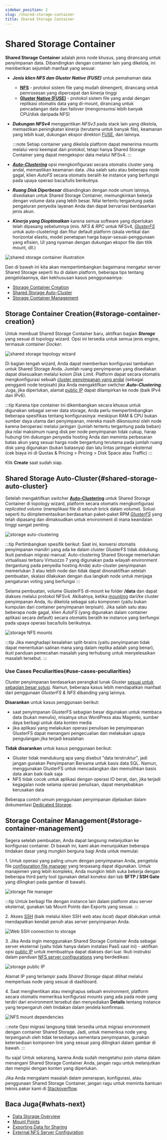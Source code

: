 ```yaml
---
sidebar_position: 2
slug: /shared-storage-container
title: Shared Storage Container
---
```


# Shared Storage Container

**Shared Storage Container** adalah jenis node khusus, yang dirancang untuk penyimpanan data. Dibandingkan dengan container lain yang dikelola, ini memberikan sejumlah manfaat yang sesuai:

  * _**Jenis klien NFS dan Gluster Native (FUSE)**_ untuk pemahaman data 
    * **[NFS](<https://docs.dewacloud.com/docs/nfs/>)** \- protokol sistem file yang mudah dimengerti, dirancang untuk pemrosesan yang dipercepat dan kinerja tinggi
    * **[Gluster Native (FUSE)](<https://docs.dewacloud.com/docs/glusterfs/>)** \- protokol sistem file yang andal dengan replikasi otomatis data yang di-mount, dirancang untuk pencadangan data dan failover (mengonsumsi lebih banyak CPU/disk daripada NFS)
  * _**Dukungan NFSv4**_ menggantikan _NFSv3_ pada stack lain yang dikelola, memastikan peningkatan kinerja (terutama untuk banyak file), keamanan yang lebih kuat, dukungan ekspor direktori [FUSE](<https://github.com/libfuse/libfuse>), dan lainnya.
  
    :::note
    Setiap container yang dikelola platform dapat menerima mounts melalui versi keempat dari protokol, tetapi hanya Shared Storage Container yang dapat mengekspor data melalui NFSv4.
    :::
  
  * _**[Auto-Clustering](<https://docs.dewacloud.com/docs/auto-clustering/>)**_ opsi mengkonfigurasi secara otomatis cluster yang andal, memastikan keamanan data. Jika salah satu atau beberapa node gagal, klien _AutoFS_ secara otomatis beralih ke instance yang berfungsi pada upaya operasi baca/tulis berikutnya.
  * _**Ruang Disk Diperbesar**_ dibandingkan dengan node umum lainnya, disediakan untuk Shared Storage Container, memungkinkan bekerja dengan volume data yang lebih besar. Nilai tertentu tergantung pada pengaturan penyedia layanan Anda dan dapat bervariasi berdasarkan jenis akun.
  * _**Kinerja yang Dioptimalkan**_ karena semua software yang diperlukan telah dipasang sebelumnya (mis. _NFS & RPC_ untuk NFSv4, _[GlusterFS](<https://www.gluster.org/>)_ untuk auto-clustering) dan fitur default platform (skala vertikal dan horizontal elastis, model penetapan harga bayar-sesuai-penggunaan yang efisien, UI yang nyaman dengan dukungan ekspor file dan titik mount, dll.)

![shared storage container illustration](#)

Dan di bawah ini kita akan mempertimbangkan bagaimana mengatur server Shared Storage seperti itu di dalam platform, beberapa tips tentang pengelolaannya, dan kekhususan kasus penggunaannya:

  * [Storage Container Creation](<https://docs.dewacloud.com/docs/#storage-container-creation>)
  * [Shared Storage Auto-Cluster](<https://docs.dewacloud.com/docs/#shared-storage-auto-cluster>)
  * [Storage Container Management](<https://docs.dewacloud.com/docs/#storage-container-management>)

## Storage Container Creation{#storage-container-creation}

Untuk membuat Shared Storage Container baru, aktifkan bagian _**Storage**_ yang sesuai di topology wizard. Opsi ini tersedia untuk semua jenis engine, termasuk container _Docker_.

![shared storage topology wizard](#)

Di bagian tengah wizard, Anda dapat memberikan konfigurasi tambahan untuk Shared Storage Anda. Jumlah ruang penyimpanan yang disediakan dapat disesuaikan melalui kolom _Disk Limit_. Platform dapat secara otomatis mengkonfigurasi sebuah [cluster penyimpanan yang andal](<https://docs.dewacloud.com/docs/#shared-storage-auto-cluster>) (sebagai pengganti node terpisah) jika Anda mengaktifkan switcher _**Auto-Clustering**_. Juga, jika diperlukan, alamat [public IP](<https://docs.dewacloud.com/docs/public-ip/>) dapat dilampirkan ke node (baik IPv4 dan IPv6).

:::tip
Karena tipe container ini dikembangkan secara khusus untuk digunakan sebagai server data storage, Anda perlu mempertimbangkan beberapa spesifikas tentang konfigurasinya: meskipun RAM & CPU bukan sumber daya utama dari penyimpanan, mereka masih dikonsumsi oleh node karena beroperasi melalui jaringan (jumlah tertentu tergantung pada beban) jika nilai maksimum ruang disk per node penyimpanan tidak cukup, harap hubungi tim dukungan penyedia hosting Anda dan meminta perbesaran batas akun yang sesuai harga node bergantung terutama pada jumlah ruang disk yang digunakan (bukan batasnya) dan lalu lintas jaringan eksternal (cek biaya ini di Quotas & Pricing > Pricing > Disk Space atau Traffic)
:::

Klik **Create** saat sudah siap.

## Shared Storage Auto-Cluster{#shared-storage-auto-cluster}

Setelah mengaktifkan switcher **[Auto-Clustering](<https://docs.dewacloud.com/docs/auto-clustering/>)** untuk Shared Storage Container di topology wizard, platform secara otomatis mengkonfigurasi _replicated volume_ (mereplikasi file di seluruh brick dalam volume). Solusi seperti itu diimplementasikan berdasarkan paket-paket RPM _[GlusterFS](<https://www.gluster.org/>)_ yang telah dipasang dan dimaksudkan untuk environment di mana keandalan tinggi sangat penting.

![storage auto-clustering](#)

:::tip
Pertimbangkan spesifik berikut: Saat ini, konversi otomatis penyimpanan mandiri yang ada ke dalam cluster GlusterFS tidak didukung. Ikuti panduan migrasi manual. Auto-clustering Shared Storage memerlukan virtualisasi terbaru Virtuozzo 7 yang digunakan pada wilayah environment (tergantung pada penyedia hosting Anda) auto-cluster penyimpanan memerlukan 3 atau lebih node dan tidak dapat dinonaktifkan setelah pembuatan, skalasi dilakukan dengan dua langkah node untuk menjaga pengaturan voting yang berfungsi
:::

Selama pembuatan, volume GlusterFS di-mount ke folder **/data** dan dapat diakses melalui protokol NFSv4. Akibatnya, ketika [mounting](<https://docs.dewacloud.com/docs/mount-points/>) dari/ke cluster penyimpanan Anda, itu dikelola sebagai satu komponen (yaitu bukan kumpulan dari container penyimpanan terpisah). Jika salah satu atau beberapa node gagal, klien _AutoFS_ (yang digunakan dalam container aplikasi secara default) secara otomatis beralih ke instance yang berfungsi pada upaya operasi baca/tulis berikutnya.

![storage NFS mounts](#)

:::tip
Jika menghadapi kesalahan split-brains (yaitu penyimpanan tidak dapat menentukan salinan mana yang dalam replika adalah yang benar), ikuti panduan pemecahan masalah yang terhubung untuk menyelesaikan masalah tersebut.
:::

### Use Cases Peculiarities{#use-cases-peculiarities}

Cluster penyimpanan berdasarkan perangkat lunak Gluster [sesuai untuk sebagian besar solusi](<https://gluster.readthedocs.io/en/latest/Install-Guide/Overview/#is-gluster-going-to-work-for-me-and-what-i-need-it-to-do>). Namun, beberapa kasus lebih mendapatkan manfaat dari penggunaan _GlusterFS & NFS_ dibanding yang lainnya.

__Disarankan__ untuk kasus penggunaan berikut:

  * saat penyimpanan GlusterFS sebagian besar digunakan untuk membaca data (bukan menulis), misalnya situs WordPress atau Magento, sumber daya berbagi untuk data konten media
  * jika aplikasi yang melakukan operasi penulisan ke penyimpanan GlusterFS dapat menangani pengecualian dan melakukan upaya pengulangan jika terjadi kesalahan

__Tidak disarankan__ untuk kasus penggunaan berikut:

  * Gluster tidak mendukung apa yang disebut "data terstruktur", jadi jangan gunakan Penyimpanan Bersama untuk basis data SQL. Namun, menggunakan GlusterFS untuk mencadangkan dan memulihkan basis data akan baik-baik saja
  * NFS tidak cocok untuk aplikasi dengan operasi IO berat, dan, jika terjadi kegagalan node selama operasi penulisan, dapat menyebabkan kerusakan data

Beberapa contoh umum penggunaan penyimpanan dijelaskan dalam dokumentasi [Dedicated Storage](<https://docs.dewacloud.com/docs/dedicated-storage/>).

## Storage Container Management{#storage-container-management}

Segera setelah pembuatan, Anda dapat langsung melanjutkan ke konfigurasi container. Di bawah ini, kami akan menunjukkan beberapa tindakan dasar yang mungkin berguna bagi Anda untuk memulai:

1\. Untuk operasi yang paling umum dengan penyimpanan Anda, pengelola file [configuration file manager](<https://docs.dewacloud.com/docs/configuration-file-manager/>) yang terpasang dapat digunakan. Untuk manajemen yang lebih kompleks, Anda mungkin lebih suka bekerja dengan beberapa third party tool (gunakan detail koneksi dari tab **SFTP / SSH Gate** yang dilingkari pada gambar di bawah).

![storage file manager](#)

:::tip
Untuk berbagi file dengan instance lain dalam platform atau server eksternal, gunakan tab Mount Points dan Exports yang sesuai.
:::

2\. Akses [SSH](<https://docs.dewacloud.com/docs/ssh-access/>) (baik melalui klien SSH _web_ atau _local_) dapat dilakukan untuk mendapatkan kendali penuh atas server penyimpanan Anda.

![Web SSH connection to storage](#)

3\. Jika Anda ingin menggunakan Shared Storage Container Anda sebagai server eksternal (yaitu tidak hanya dalam instalasi PaaS saat ini) - aktifkan opsi [public IP](<https://docs.dewacloud.com/docs/public-ip/>) untuk membuatnya dapat diakses dari luar. Ikuti instruksi dalam panduan [NFS server configurations](<https://docs.dewacloud.com/docs/configure-external-nfs-server/>) yang berdedikasi.

![storage public IP](#)

Alamat IP yang terlampir pada _Shared Storage_ dapat dilihat melalui memperluas node yang sesuai di dashboard.

4\. Saat menghentikan atau menghapus sebuah environment, platform secara otomatis memeriksa konfigurasi mounts yang ada pada node yang terdiri dari environment tersebut dan menyediakan **Details** tentang instance yang terpengaruh oleh tindakan dalam jendela konfirmasi.

![NFS mount dependencies](#)

:::note
Opsi migrasi langsung tidak tersedia untuk migrasi environment dengan container Shared Storage. Jadi, untuk memeriksa node yang terpengaruh oleh tidak tersedianya sementara penyimpanan, gunakan ketersediaan komponen link yang sesuai yang dilingkari dalam gambar di bawah.
:::

Itu saja! Untuk sekarang, karena Anda sudah mengetahui poin utama dalam menangani Shared Storage Container Anda, jangan ragu untuk melanjutkan dan mengisi dengan konten yang diperlukan.

Jika Anda mengalami masalah dalam penerapan, konfigurasi, atau penggunaan Shared Storage Container, jangan ragu untuk meminta bantuan teknis pakar kami di [Stackoverflow](<https://stackoverflow.com/questions/tagged/jelastic>).

## Baca Juga{#whats-next}

  * [Data Storage Overview](<https://docs.dewacloud.com/docs/data-storage-container/>)
  * [Mount Points](<https://docs.dewacloud.com/docs/mount-points/>)
  * [Exporting Data for Sharing](<https://docs.dewacloud.com/docs/storage-exports/>)
  * [External NFS Server Configuration](<https://docs.dewacloud.com/docs/configure-external-nfs-server/>)
